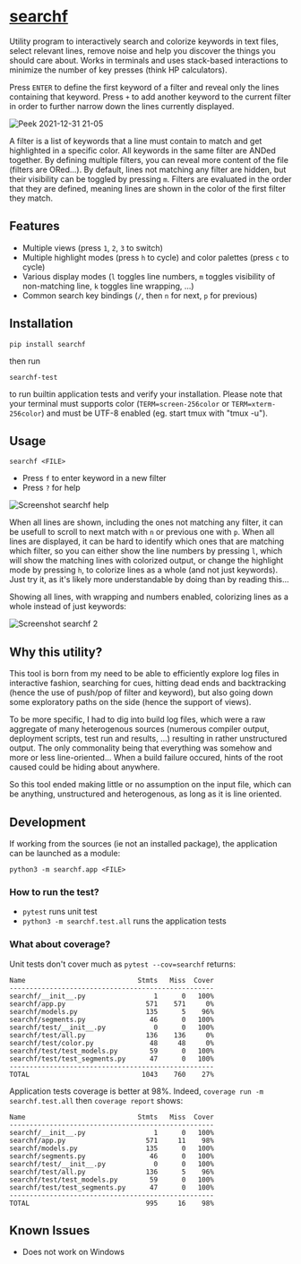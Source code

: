 # [searchf](https://github.com/human3/searchf)

Utility program to interactively search and colorize keywords in text files, select relevant lines, remove noise and help you discover the things you should care about. Works in terminals and uses stack-based interactions to minimize the number of key presses (think HP calculators).

Press `ENTER` to define the first keyword of a filter and reveal only the lines containing that keyword. Press `+` to add another keyword to the current filter in order to further narrow down the lines currently displayed.

![Peek 2021-12-31 21-05](https://user-images.githubusercontent.com/15265841/147842653-46e2fc0f-fdac-424e-9e5a-2e806d86440e.gif)


A filter is a list of keywords that a line must contain to match and get highlighted in a specific color. All keywords in the same filter are ANDed together. By defining multiple filters, you can reveal more content of the file (filters are ORed...). By default, lines not matching any filter are hidden, but their visibility can be toggled by pressing `m`. Filters are evaluated in the order that they are defined, meaning lines are shown in the color of the first filter they match.

## Features

- Multiple views (press `1`, `2`, `3` to switch)
- Multiple highlight modes (press `h` to cycle) and color palettes (press `c` to cycle)
- Various display modes (`l` toggles line numbers, `m` toggles visibility of non-matching line, `k` toggles line wrapping, ...)
- Common search key bindings (`/`, then `n` for next, `p` for previous)

## Installation

`pip install searchf`

then run

`searchf-test`

to run builtin application tests and verify your installation. Please note that your terminal must supports color (`TERM=screen-256color` or `TERM=xterm-256color`) and must be UTF-8 enabled (eg. start tmux with "tmux -u").

## Usage

`searchf <FILE>`

- Press `f` to enter keyword in a new filter
- Press `?` for help
 
![Screenshot searchf help](https://user-images.githubusercontent.com/15265841/150170489-c9553bab-5657-4c6c-8f8a-c809c74c3056.png)

When all lines are shown, including the ones not matching any filter, it can be usefull to scroll to next match with `n` or previous one with `p`. When all lines are displayed, it can be hard to identify which ones that are matching which filter, so you can either show the line numbers by pressing `l`, which will show the matching lines with colorized output, or change the highlight mode by pressing `h`, to colorize lines as a whole (and not just keywords). Just try it, as it's likely more understandable by doing than by reading this...

Showing all lines, with wrapping and numbers enabled, colorizing lines as a whole instead of just keywords:

![Screenshot searchf 2](https://user-images.githubusercontent.com/15265841/147425069-609e346d-c84d-452c-bfb2-8e32cadf10d5.png)

## Why this utility?

This tool is born from my need to be able to efficiently explore log files in interactive fashion, searching for cues, hitting dead ends and backtracking (hence the use of push/pop of filter and keyword), but also going down some exploratory paths on the side (hence the support of views).

To be more specific, I had to dig into build log files, which were a raw aggregate of many heterogenous sources (numerous compiler output, deployment scripts, test run and results, ...) resulting in rather unstructured output. The only commonality being that everything was somehow and more or less line-oriented... When a build failure occured, hints of the root caused could be hiding about anywhere.

So this tool ended making little or no assumption on the input file, which can be anything, unstructured and heterogenous, as long as it is line oriented.

## Development

If working from the sources (ie not an installed package), the application can be launched as a module:

`python3 -m searchf.app <FILE>`

### How to run the test?

- `pytest` runs unit test
- `python3 -m searchf.test.all` runs the application tests

### What about coverage?

Unit tests don't cover much as `pytest --cov=searchf` returns:

```
Name                            Stmts   Miss  Cover
---------------------------------------------------
searchf/__init__.py                 1      0   100%
searchf/app.py                    571    571     0%
searchf/models.py                 135      5    96%
searchf/segments.py                46      0   100%
searchf/test/__init__.py            0      0   100%
searchf/test/all.py               136    136     0%
searchf/test/color.py              48     48     0%
searchf/test/test_models.py        59      0   100%
searchf/test/test_segments.py      47      0   100%
---------------------------------------------------
TOTAL                            1043    760    27%
```

Application tests coverage is better at 98%. Indeed, `coverage run -m searchf.test.all` then `coverage report` shows:

```
Name                            Stmts   Miss  Cover
---------------------------------------------------
searchf/__init__.py                 1      0   100%
searchf/app.py                    571     11    98%
searchf/models.py                 135      0   100%
searchf/segments.py                46      0   100%
searchf/test/__init__.py            0      0   100%
searchf/test/all.py               136      5    96%
searchf/test/test_models.py        59      0   100%
searchf/test/test_segments.py      47      0   100%
---------------------------------------------------
TOTAL                             995     16    98%
```

## Known Issues

- Does not work on Windows
